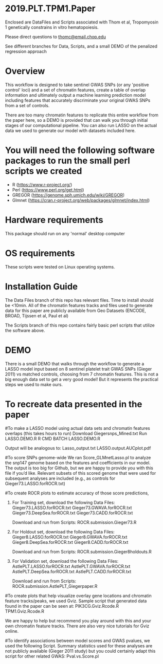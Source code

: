 # 2019.PLT.TPM1.Paper

Enclosed are DataFiles and Scripts associated with Thom et al, Tropomyosin 1 genetically constrains in vitro hematopoiesis. 

Please direct questions to thomc@email.chop.edu

See different branches for Data, Scripts, and a small DEMO of the penalized regression approach


# Overview
This workflow is designed to take sentinel GWAS SNPs (or any 'positive control' loci) and a set of chromatin features, create a table of overlap information and ultimately output a machine learning prediction model including features that accurately discriminate your original GWAS SNPs from a set of controls. 

There are too many chromatin features to replicate this entire workflow from the paper here, so a DEMO is provided that can walk you through initial stages of our computational pipeline. You can also run LASSO on the actual data we used to generate our model with datasets included here. 

# You will need the following software packages to run the small perl scripts we created
- R (https://www.r-project.org/)
- Perl (https://www.perl.org/get.html)
- GREGOR (https://genome.sph.umich.edu/wiki/GREGOR)
- Glmnet (https://cran.r-project.org/web/packages/glmnet/index.html)

# Hardware requirements
This package should run on any 'normal' desktop computer

# OS requirements
These scripts were tested on Linux operating systems.

# Installation Guide
The Data Files branch of this repo has relevant files. Time to install should be <10min. All of the chromatin features tracks and files used to generate data for this paper are publicly available from Geo Datasets (ENCODE, BROAD, Tijssen et al, Paul et al)

The Scripts branch of this repo contains fairly basic perl scripts that utilize the software above.

# DEMO
There is a small DEMO that walks through the workflow to generate a LASSO model input based on 8 sentinel platelet trait GWAS SNPs (Gieger 2011) vs matched controls, choosing from 7 chromatin features. 
This is not a big enough data set to get a very good model! But it represents the practical steps we used to make ours.

# To recreate data presented in the paper

#To make a LASSO model using actual data sets and chromatin features overlaps (this takes hours to run)
	Download Giegersnps_Mined.txt
	Run LASSO.DEMO.R
		R CMD BATCH LASSO.DEMO.R

   Output will be analogous to: 
	Lasso_output.txt
	LASSO.output.AUCplot.pdf
 

#To score SNPs genome-wide
We ran Score_GLMnetLasso.pl to analyze the snp147 genome based on the features and coefficients in our model.
The output is too big for Github, but we are happy to provide you with this file if you’d like.
Relevant subsets of this scored genome that were used for subsequent analyses are included (e.g., as controls for Gieger73.LASSO.forROCR.txt)

#To create ROCR plots to estimate accuracy of those score predictions, 

1. For Training set, download the following Data Files: 
	Gieger73.LASSO.forROCR.txt
	Gieger73.GWAVA.forROCR.txt
	Gieger73.DeepSea.forROCR.txt
	Gieger73.CADD.forROCR.txt

	Download and run from Scripts: ROCR.submission.Gieger73.R

2. For Holdout set, download the following Data Files: 
	Gieger8.LASSO.forROCR.txt
	Gieger8.GWAVA.forROCR.txt
	Gieger8.DeepSea.forROCR.txt
	Gieger8.CADD.forROCR.txt

	Download and run from Scripts: ROCR.submission.Gieger8holdouts.R

3. For Validation set, download the following Data Files: 
	AstlePLT.LASSO.forROCR.txt
	AstlePLT.GWAVA.forROCR.txt
	AstlePLT.DeepSea.forROCR.txt
	AstlePLT.CADD.forROCR.txt

	Download and run from Scripts: ROCR.submission.AstlePLT_Giegerpaper.R

#To create plots that help visualize overlay gene locations and chromatin feature tracks/peaks, we used Gviz. Sample script that generated data found in the paper can be seen at: 
	PIK3CG.Gviz.Rcode.R
	TPM1.Gviz.Rcode.R
	
   We are happy to help but recommend you play around with this and your own chromatin feature tracks. There are also very nice tutorials for Gviz online. 

#To identify associations between model scores and GWAS pvalues, we used the following Script. Summary statistics used for these analyses are not publicly available (Gieger 2011 study) but you could certainly adapt this script for other related GWAS: 
	Pval.vs.Score.pl







